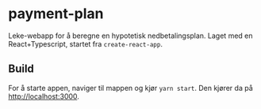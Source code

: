 # payment-plan

Leke-webapp for å beregne en hypotetisk nedbetalingsplan. Laget med en React+Typescript, startet fra `create-react-app`. 

## Build

For å starte appen, naviger til mappen og kjør `yarn start`. Den kjører da på [http://localhost:3000](http://localhost:3000).